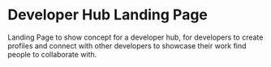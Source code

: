 # Developer Hub Landing Page

Landing Page to show concept for a developer hub, for developers to create profiles and 
connect with other developers to showcase their work find people to collaborate with.




